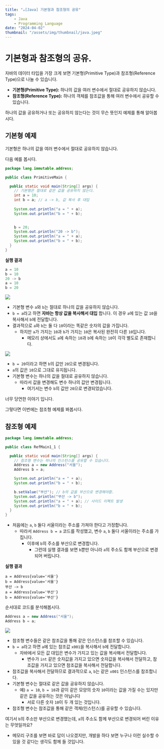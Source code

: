 ```yaml
---
title: "☕️[Java] 기본형과 참조형의 공유"
tags:
    - Java
    - Programming Language
date: "2024-04-02"
thumbnail: "/assets/img/thumbnail/java.jpeg"
---
```


# 기본형과 참조형의 공유.

자바의 데이터 타입을 가장 크게 보면 기본형(Primitive Type)과 참조형(Reference Type)으로 나눌 수 있습니다.
- **기본형(Primitive Type):** 하나의 값을 여러 변수에서 절대로 공유하지 않습니다.
- **참조형(Reference Type):** 하나의 객체를 참조값을 통해 여러 변수에서 공유할 수 있습니다.

하나의 값을 공유하거나 또는 공유하지 않는다는 것이 무슨 뜻인지 예제를 통해 알아봅시다.

## 기본형 예제
기본형은 하나의 값을 여러 변수에서 절대로 공유하지 않습니다.

다음 예를 봅시다.

```java
package lang.immutable.address;

public class PrimitiveMain {

  public static void main(String[] args) {
    // 기본형은 절대로 같은 값을 공유하지 않는다.
    int a = 10;
    int b = a; // a -> b, 값 복사 후 대입
    
    System.out.println("a = " + a);
    System.out.println("b = " + b);
    

    b = 20;
    System.out.println("20 -> b");
    System.out.println("a = " + a);
    System.out.println("b = " + b);
  }
}
```

**실행 결과**
```java
a = 10
b = 10
20 -> b
a = 10
b = 20
```

<img src = "https://github.com/devKobe24/images/blob/main/%E1%84%80%E1%85%B5%E1%84%87%E1%85%A9%E1%86%AB%E1%84%92%E1%85%A7%E1%86%BC%E1%84%80%E1%85%AA%E1%84%8E%E1%85%A1%E1%86%B7%E1%84%8C%E1%85%A9%E1%84%92%E1%85%A7%E1%86%BC%E1%84%8B%E1%85%B4%E1%84%80%E1%85%A9%E1%86%BC%E1%84%8B%E1%85%B2-1.png?raw=true">

- 기본형 변수 `a`와 `b`는 절대로 하나의 값을 공유하지 않습니다.
- `b = a`라고 하면 **자바는 항상 값을 복사해서 대입** 합니다. 이 경우 `a`에 있는 값 `10`을 복사해서 `b`에 전달합니다.
- 결과적으로 `a`와 `b`는 둘 다 `10`이라는 똑같은 숫자의 값을 가집니다.
    - 하지만 `a`가 가지는 `10`과 `b`가 가지는 `10`은 복사된 완전히 다른 `10`입니다.
        - 메모리 상에서도 `a`에 속하는 `10`과 `b`에 속하는 `10`이 각각 별도로 존재합니다.

<img src = "https://github.com/devKobe24/images/blob/main/%E1%84%80%E1%85%B5%E1%84%87%E1%85%A9%E1%86%AB%E1%84%92%E1%85%A7%E1%86%BC%E1%84%80%E1%85%AA%E1%84%8E%E1%85%A1%E1%86%B7%E1%84%8C%E1%85%A9%E1%84%92%E1%85%A7%E1%86%BC%E1%84%8B%E1%85%B4%E1%84%80%E1%85%A9%E1%86%BC%E1%84%8B%E1%85%B2-2.png?raw=true">

- `b = 20`이라고 하면 `b`의 값만 `20`으로 변경됩니다.
- `a`의 값은 `10`으로 그대로 유지됩니다.
- 기본형 변수는 하나의 값을 절대로 공유하지 않습니다.
    - 따라서 값을 변경해도 변수 하나의 값만 변경됩니다.
        - 여기서는 변수 `b`의 값만 `20`으로 변경되었습니다.

너무 당연한 이야기 입니다.

그렇다면 이번에는 참조형 예제를 봐봅시다.

## 참조형 예제

```java
package lang.immutable.address;

public class RefMain1_1 {

  public static void main(String[] args) {
    // 참조형 변수는 하나의 인스턴스를 공유할 수 있습니다.
    Address a = new Address("서울");
    Address b = a;

    System.out.println("a = " + a);
    System.out.println("b = " + b);

    b.setValue("부산"); // b의 값을 부산으로 변경해야함.
    System.out.println("부산 -> b");
    System.out.println("a = " + a); // 사이드 이펙트 발생
    System.out.println("b = " + b);
  }
}
```
- 처음에는 `a`, `b` 둘다 서울이라는 주소를 가져야 한다고 가정합니다.
    - 따라서 `Address b = a` 코드를 작성했고, 변수 `a`, `b` 둘다 서울이라는 주소를 가집니다.
        - 이후에 `b`의 주소를 부산으로 변경합니다.
            - 그런데 실행 결과를 보면 `b`뿐만 아니라 `a`의 주소도 함께 부산으로 변경되어 버립니다.

**실행 결과**
```
a = Address{value='서울'}
b = Address{value='서울'}
부산 -> b
a = Address{value='부산'}
b = Address{value='부산'}
```

순서대로 코드를 분석해봅시다.
```java
Address a = new Address("서울");
Address b = a;
```

<img src = "https://github.com/devKobe24/images/blob/main/%E1%84%80%E1%85%B5%E1%84%87%E1%85%A9%E1%86%AB%E1%84%92%E1%85%A7%E1%86%BC%E1%84%80%E1%85%AA%E1%84%8E%E1%85%A1%E1%86%B7%E1%84%8C%E1%85%A9%E1%84%92%E1%85%A7%E1%86%BC%E1%84%8B%E1%85%B4%E1%84%80%E1%85%A9%E1%86%BC%E1%84%8B%E1%85%B2-3.png?raw=true">

- 참조형 변수들은 같은 참조값을 통해 같은 인스턴스를 참조할 수 있습니다.
- `b = a`라고 하면 `a`에 있는 참조값 `x001`을 복사해서 `b`에 전달합니다.
    - 자바에서 모든 값 대입은 변수가 가지고 있는 값을 복사해서 전달합니다.
        - 변수가 `int` 같은 숫자값을 가지고 있으면 숫자값을 복사해서 전달하고, 참조값을 가지고 있으면 참조값을 복사해서 전달합니다.
- 참조값을 복사해서 전달하므로 결과적으로 `a`, `b`는 같은 `x001` 인스턴스를 참조합니다.
- 기본형 변수는 절대로 같은 값을 공유하지 않습니다.
    - 예) `a = 10`, `b = 10`과 같이 같은 모양의 숫자 `10`이라는 값을 가질 수는 있지만 같은 값을 공유하는 것은 아닙니다
        - 서로 다른 숫자 `10`이 두 개 있는 것입니다.
- 참조형 변수는 참조값을 통해 같은 객체(인스턴스)를 공유할 수 있습니다.

여기서 `b`의 주소만 부산으로 변경했는데, `a`의 주소도 함께 부산으로 변경되어 버린 이유는 무엇일까요?
- 메모리 구조를 보면 바로 답이 나오겠지만, 개발을 하다 보면 누구나 이런 실수할 수 있을 것 같다는 생각도 함께 들 것입니다.
